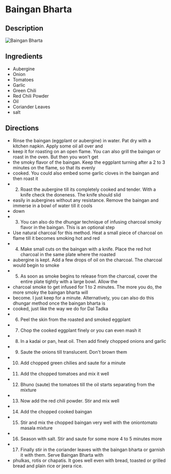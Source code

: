 # Baingan Bharta

## Description
![Baingan Bharta](https://www.themealdb.com/images/media/meals/urtpqw1487341253.jpg "Baingan Bharta")

## Ingredients
- Aubergine
- Onion
- Tomatoes
- Garlic
- Green Chili
- Red Chili Powder
- Oil
- Coriander Leaves
- salt

## Directions
- Rinse the baingan (eggplant or aubergine) in water. Pat dry with a kitchen napkin. Apply some oil all over and
- keep it for roasting on an open flame. You can also grill the baingan or roast in the oven. But then you won't get
- the smoky flavor of the baingan. Keep the eggplant turning after a 2 to 3 minutes on the flame, so that its evenly
- cooked. You could also embed some garlic cloves in the baingan and then roast it
- 2. Roast the aubergine till its completely cooked and tender. With a knife check the doneness. The knife should slid
- easily in aubergines without any resistance. Remove the baingan and immerse in a bowl of water till it cools
- down
- 3. You can also do the dhungar technique of infusing charcoal smoky flavor in the baingan. This is an optional step
- Use natural charcoal for this method. Heat a small piece of charcoal on flame till it becomes smoking hot and red
- 4. Make small cuts on the baingan with a knife. Place the red hot charcoal in the same plate where the roasted
- aubergine is kept. Add a few drops of oil on the charcoal. The charcoal would begin to smoke
- 5. As soon as smoke begins to release from the charcoal, cover the entire plate tightly with a large bowl. Allow the
- charcoal smoke to get infused for 1 to 2 minutes. The more you do, the more smoky the baingan bharta will
- become. I just keep for a minute. Alternatively, you can also do this dhungar method once the baingan bharta is
- cooked, just like the way we do for Dal Tadka
- 6. Peel the skin from the roasted and smoked eggplant
- 7. Chop the cooked eggplant finely or you can even mash it
- 8. In a kadai or pan, heat oil. Then add finely chopped onions and garlic
- 9. Saute the onions till translucent. Don't brown them
- 10. Add chopped green chilies and saute for a minute
- 11. Add the chopped tomatoes and mix it well
- 12. Bhuno (saute) the tomatoes till the oil starts separating from the mixture
- 13. Now add the red chili powder. Stir and mix well
- 14. Add the chopped cooked baingan
- 15. Stir and mix the chopped baingan very well with the onion­tomato masala mixture
- 16. Season with salt. Stir and saute for some more 4 to 5 minutes more
- 17. Finally stir in the coriander leaves with the baingan bharta or garnish it with them. Serve Baingan Bharta with
- phulkas, rotis or chapatis. It goes well even with bread, toasted or grilled bread and plain rice or jeera rice.
